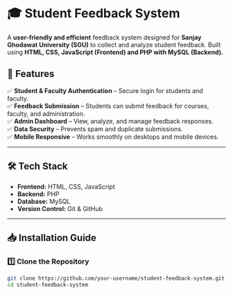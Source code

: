 
# 🎓 Student Feedback System

A **user-friendly and efficient** feedback system designed for **Sanjay Ghodawat University (SGU)** to collect and analyze student feedback. Built using **HTML, CSS, JavaScript (Frontend) and PHP with MySQL (Backend).**

## 🚀 Features
✅ **Student & Faculty Authentication** – Secure login for students and faculty.  
✅ **Feedback Submission** – Students can submit feedback for courses, faculty, and administration.  
✅ **Admin Dashboard** – View, analyze, and manage feedback responses.  
✅ **Data Security** – Prevents spam and duplicate submissions.  
✅ **Mobile Responsive** – Works smoothly on desktops and mobile devices.  

---

## 🛠️ Tech Stack
- **Frontend:** HTML, CSS, JavaScript  
- **Backend:** PHP  
- **Database:** MySQL  
- **Version Control:** Git & GitHub  

---

## 📥 Installation Guide

### **1️⃣ Clone the Repository**
```sh
git clone https://github.com/your-username/student-feedback-system.git
cd student-feedback-system
